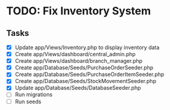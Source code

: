 # TODO: Fix Inventory System

## Tasks
- [x] Update app/Views/Inventory.php to display inventory data
- [x] Create app/Views/dashboard/central_admin.php
- [x] Create app/Views/dashboard/branch_manager.php
- [x] Create app/Database/Seeds/PurchaseOrderSeeder.php
- [x] Create app/Database/Seeds/PurchaseOrderItemSeeder.php
- [x] Create app/Database/Seeds/StockMovementSeeder.php
- [x] Update app/Database/Seeds/DatabaseSeeder.php
- [ ] Run migrations
- [ ] Run seeds
